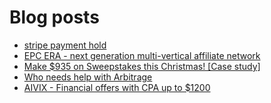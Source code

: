 # Blog posts
<!-- BLOG-POST-LIST:START -->
- [stripe payment hold](https://afflift.com/f/threads/stripe-payment-hold.10120/)
- [EPC ERA - next generation multi-vertical affiliate network](https://afflift.com/f/threads/epc-era-next-generation-multi-vertical-affiliate-network.9872/)
- [Make $935 on Sweepstakes this Christmas! [Case study]](https://afflift.com/f/threads/make-935-on-sweepstakes-this-christmas-case-study.10121/)
- [Who needs help with Arbitrage](https://afflift.com/f/threads/who-needs-help-with-arbitrage.10119/)
- [AIVIX - Financial offers with CPA up to $1200](https://afflift.com/f/threads/aivix-financial-offers-with-cpa-up-to-1200.8167/)
<!-- BLOG-POST-LIST:END -->
